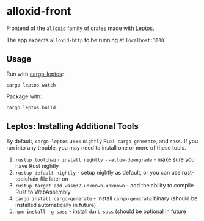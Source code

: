 # alloxid-front
Frontend of the `alloxid` family of crates made with [Leptos](https://github.com/leptos-rs/leptos).

The app expects `alloxid-http` to be running at `localhost:3000`.

## Usage
Run with [cargo-leptos](https://github.com/leptos-rs/cargo-leptos):
```
cargo leptos watch
```

Package with:
```
cargo leptos build
```

## Leptos: Installing Additional Tools

By default, `cargo-leptos` uses `nightly` Rust, `cargo-generate`, and `sass`. If you run into any trouble, you may need to install one or more of these tools.

1. `rustup toolchain install nightly --allow-downgrade` - make sure you have Rust nightly
2. `rustup default nightly` - setup nightly as default, or you can use rust-toolchain file later on
3. `rustup target add wasm32-unknown-unknown` - add the ability to compile Rust to WebAssembly
4. `cargo install cargo-generate` - install `cargo-generate` binary (should be installed automatically in future)
5. `npm install -g sass` - install `dart-sass` (should be optional in future
